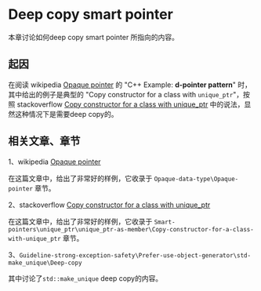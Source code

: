 # Deep copy smart pointer

本章讨论如何deep copy smart pointer 所指向的内容。

## 起因

在阅读 wikipedia [Opaque pointer](https://en.wikipedia.org/wiki/Opaque_pointer) 的 "C++ Example: **d-pointer pattern**" 时，其中给出的例子是典型的 "Copy constructor for a class with `unique_ptr`"，按照 stackoverflow [Copy constructor for a class with unique_ptr](https://stackoverflow.com/questions/16030081/copy-constructor-for-a-class-with-unique-ptr) 中的说法，显然这种情况下是需要deep copy的。

## 相关文章、章节

1、wikipedia [Opaque pointer](https://en.wikipedia.org/wiki/Opaque_pointer)

在这篇文章中，给出了非常好的样例，它收录于 `Opaque-data-type\Opaque-pointer` 章节。

2、stackoverflow [Copy constructor for a class with unique_ptr](https://stackoverflow.com/questions/16030081/copy-constructor-for-a-class-with-unique-ptr) 

在这篇文章中，给出了非常好的样例，它收录于 `Smart-pointers\unique_ptr\unique_ptr-as-member\Copy-constructor-for-a-class-with-unique_ptr` 章节。

3、`Guideline-strong-exception-safety\Prefer-use-object-generator\std-make_unique\Deep-copy` 

其中讨论了`std::make_unique` deep copy的内容。